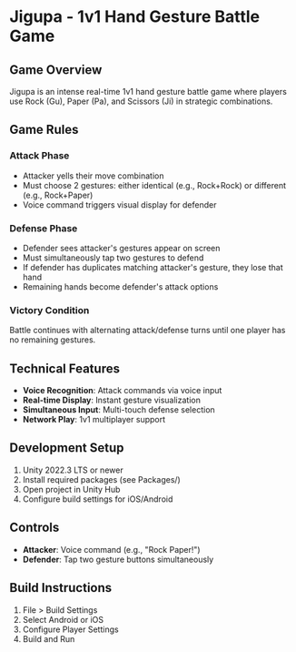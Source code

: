 # Jigupa - 1v1 Hand Gesture Battle Game

## Game Overview
Jigupa is an intense real-time 1v1 hand gesture battle game where players use Rock (Gu), Paper (Pa), and Scissors (Ji) in strategic combinations.

## Game Rules

### Attack Phase
- Attacker yells their move combination
- Must choose 2 gestures: either identical (e.g., Rock+Rock) or different (e.g., Rock+Paper)
- Voice command triggers visual display for defender

### Defense Phase  
- Defender sees attacker's gestures appear on screen
- Must simultaneously tap two gestures to defend
- If defender has duplicates matching attacker's gesture, they lose that hand
- Remaining hands become defender's attack options

### Victory Condition
Battle continues with alternating attack/defense turns until one player has no remaining gestures.

## Technical Features
- **Voice Recognition**: Attack commands via voice input
- **Real-time Display**: Instant gesture visualization
- **Simultaneous Input**: Multi-touch defense selection
- **Network Play**: 1v1 multiplayer support

## Development Setup
1. Unity 2022.3 LTS or newer
2. Install required packages (see Packages/)
3. Open project in Unity Hub
4. Configure build settings for iOS/Android

## Controls
- **Attacker**: Voice command (e.g., "Rock Paper!")
- **Defender**: Tap two gesture buttons simultaneously

## Build Instructions
1. File > Build Settings
2. Select Android or iOS
3. Configure Player Settings
4. Build and Run